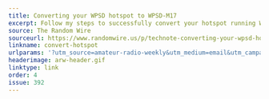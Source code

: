 ```yaml
---
title: Converting your WPSD hotspot to WPSD-M17
excerpt: Follow my steps to successfully convert your hotspot running WPSD to the forked version that supports M17.
source: The Random Wire
sourceurl: https://www.randomwire.us/p/technote-converting-your-wpsd-hotspot
linkname: convert-hotspot
urlparams: '?utm_source=amateur-radio-weekly&utm_medium=email&utm_campaign=newsletter'
headerimage: arw-header.gif
linktype: link
order: 4
issue: 392
---
```

